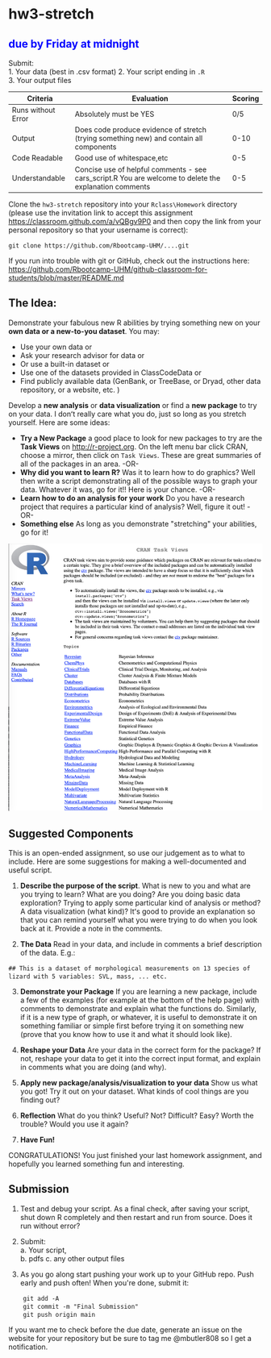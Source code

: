 # hw3-stretch

## <span style="color:blue">due by Friday at midnight</span>

Submit:  
1\. Your data (best in .csv format)
2\. Your script ending in `.R`  
3\. Your output files  

| Criteria           | Evaluation                                                                                             | Scoring |
| ------------------ | ------------------------------------------------------------------------------------------------------ | ------- |
| Runs without Error | Absolutely must be YES                                                                                 | 0/5    |
| Output            | Does code produce evidence of stretch  (trying something new) and contain all components                                                                     | 0-10     |
| Code Readable      | Good use of whitespace,etc                                                                             | 0-5     |
| Understandable     | Concise use of helpful comments - see cars_script.R You are welcome to delete the explanation comments | 0-5     |

Clone the `hw3-stretch` repository into your `Rclass\Homework` directory (please use the invitation link to accept this assignment https://classroom.github.com/a/vQBgv9P0 and then copy the link from your personal repository so that your username is correct):

    git clone https://github.com/Rbootcamp-UHM/....git  

If you run into trouble with git or GitHub, check out the instructions here: <https://github.com/Rbootcamp-UHM/github-classroom-for-students/blob/master/README.md>

## The Idea:

Demonstrate your fabulous new R abilities by trying something new on your **own data or a new-to-you dataset**. You may:
* Use your own data or
* Ask your research advisor for data or
* Or use a built-in dataset or
* Use one of the datasets provided in ClassCodeData or
* Find publicly available data (GenBank, or TreeBase, or Dryad, other data repository, or a website, etc. )

Develop a **new analysis** or **data visualization** or find a **new package** to try on your data.  I donʻt really care what you do, just so long as you stretch yourself. Here are some ideas:
* **Try a New Package** a good place to look for new packages to try are the **Task Views** on http://r-project.org. On the left menu bar click CRAN, choose a mirror, then click on `Task Views`. These are great summaries of all of the packages in an area. -OR-
* **Why did you want to learn R?** Was it to learn how to do graphics? Well then write a script demonstrating all of the possible ways to graph your data. Whatever it was, go for it!! Here is your chance. -OR-
* **Learn how to do an analysis for your work** Do you have a research project that requires a particular kind of analysis? Well, figure it out! -OR-
* **Something else** As long as you demonstrate "stretching" your abilities, go for it!


![](taskviews.png)

## Suggested Components

This is an open-ended assignment, so use our judgement as to what to include. Here are some suggestions for making a well-documented and useful script.

1.  **Describe the purpose of the script**. What is new to you and what are you trying to learn? What are you doing? Are you doing basic data exploration? Trying to apply some particular kind of analysis or method? A data visualization (what kind)? Itʻs good to provide an explanation so that you can remind yourself what you were trying to do when you look back at it. Provide a note in the comments.

2. **The Data** Read in your data, and include in comments a brief description of the data. E.g.:
```
## This is a dataset of morphological measurements on 13 species of lizard with 5 variables: SVL, mass, ... etc.
```
3. **Demonstrate your Package** If you are learning a new package, include a few of the examples (for example at the bottom of the help page) with comments to demonstrate and explain what the functions do.  Similarly, if it is a new type of graph, or whatever, it is useful to demonstrate it on something familiar or simple first before trying it on something new (prove that you know how to use it and what it should look like).

4. **Reshape your Data** Are your data in the correct form for the package? If not, reshape your data to get it into the correct input format, and explain in comments what you are doing (and why).

5. **Apply new package/analysis/visualization to your data** Show us what you got! Try it out on your dataset. What kinds of cool things are you finding out?

6. **Reflection** What do you think? Useful? Not? Difficult? Easy? Worth the trouble? Would you use it again?

7. **Have Fun!**

CONGRATULATIONS! You just finished your last homework assignment, and hopefully you learned something fun and interesting.

## Submission

1.  Test and debug your script. As a final check, after saving your script, shut down R completely and then restart and run from source. Does it run without error?

2.  Submit:  
  a. Your script,  
  b. pdfs
  c. any other output files   

3.  As you go along start pushing your work up to your GitHub repo. Push early and push often! When you're done, submit it:

```
    git add -A
    git commit -m "Final Submission"
    git push origin main
```
If you want me to check before the due date, generate an issue on the website for your repository but be sure to tag me @mbutler808 so I get a notification.
